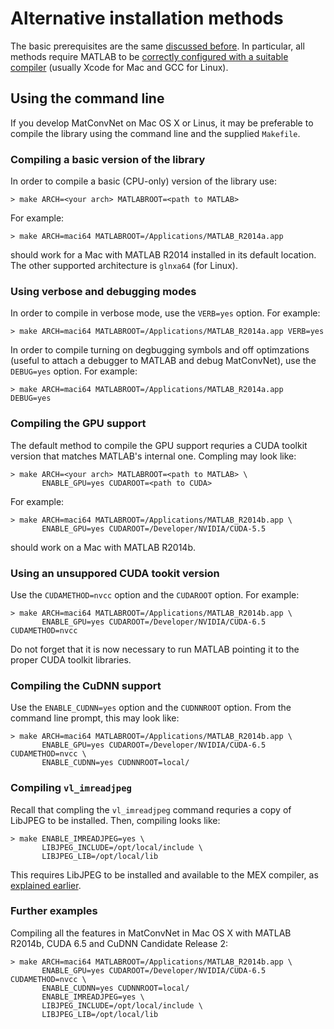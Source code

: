 # Alternative installation methods

The basic prerequisites are the same [discussed before](install). In
particular, all methods require MATLAB to be
[correctly configured with a suitable compiler](http://www.mathworks.com/help/matlab/matlab_external/changing-default-compiler.html)
(usually Xcode for Mac and GCC for Linux).

## Using the command line

If you develop MatConvNet on Mac OS X or Linus, it may be preferable
to compile the library using the command line and the supplied
`Makefile`.

### Compiling a basic version of the library

In order to compile a basic (CPU-only) version of the library use:

    > make ARCH=<your arch> MATLABROOT=<path to MATLAB>

For example:

    > make ARCH=maci64 MATLABROOT=/Applications/MATLAB_R2014a.app

should work for a Mac with MATLAB R2014 installed in its default
location. The other supported architecture is `glnxa64` (for Linux).

### Using verbose and debugging modes

In order to compile in verbose mode, use the `VERB=yes` option. For example:

    > make ARCH=maci64 MATLABROOT=/Applications/MATLAB_R2014a.app VERB=yes

In order to compile turning on degbugging symbols and off optimzations
(useful to attach a debugger to MATLAB and debug MatConvNet), use the
`DEBUG=yes` option. For example:

    > make ARCH=maci64 MATLABROOT=/Applications/MATLAB_R2014a.app DEBUG=yes

### Compiling the GPU support

The default method to compile the GPU support requries a CUDA toolkit
version that matches MATLAB's internal one. Compling may look like:

    > make ARCH=<your arch> MATLABROOT=<path to MATLAB> \
           ENABLE_GPU=yes CUDAROOT=<path to CUDA>

For example:

    > make ARCH=maci64 MATLABROOT=/Applications/MATLAB_R2014b.app \
           ENABLE_GPU=yes CUDAROOT=/Developer/NVIDIA/CUDA-5.5

should work on a Mac with MATLAB R2014b.

### Using an unsuppored CUDA tookit version

Use the `CUDAMETHOD=nvcc` option and the `CUDAROOT` option. For
example:

    > make ARCH=maci64 MATLABROOT=/Applications/MATLAB_R2014b.app \
           ENABLE_GPU=yes CUDAROOT=/Developer/NVIDIA/CUDA-6.5 CUDAMETHOD=nvcc

Do not forget that it is now necessary to run MATLAB pointing it to
the proper CUDA toolkit libraries.

### Compiling the CuDNN support

Use the `ENABLE_CUDNN=yes` option and the `CUDNNROOT` option. From the
command line prompt, this may look like:

    > make ARCH=maci64 MATLABROOT=/Applications/MATLAB_R2014b.app \
           ENABLE_GPU=yes CUDAROOT=/Developer/NVIDIA/CUDA-6.5 CUDAMETHOD=nvcc \
           ENABLE_CUDNN=yes CUDNNROOT=local/

### Compiling `vl_imreadjpeg`
<a name='jpeg'></a>

Recall that compling the `vl_imreadjpeg` command requries a copy of
LibJPEG to be installed. Then, compiling looks like:

    > make ENABLE_IMREADJPEG=yes \
           LIBJPEG_INCLUDE=/opt/local/include \
           LIBJPEG_LIB=/opt/local/lib

This requires LibJPEG to be installed and available to the MEX
compiler, as [explained earlier](install.md).


### Further examples

Compiling all the features in MatConvNet in Mac OS X with MATLAB
R2014b, CUDA 6.5 and CuDNN Candidate Release 2:

    > make ARCH=maci64 MATLABROOT=/Applications/MATLAB_R2014b.app \
           ENABLE_GPU=yes CUDAROOT=/Developer/NVIDIA/CUDA-6.5 CUDAMETHOD=nvcc \
           ENABLE_CUDNN=yes CUDNNROOT=local/
           ENABLE_IMREADJPEG=yes \
           LIBJPEG_INCLUDE=/opt/local/include \
           LIBJPEG_LIB=/opt/local/lib
